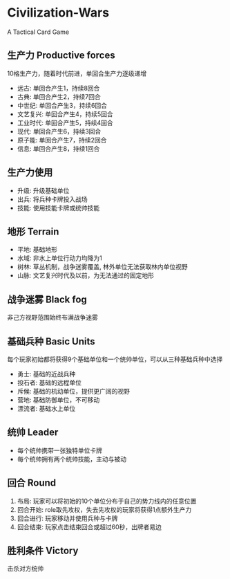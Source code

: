 # Civilization-Wars
A Tactical Card Game

## 生产力 Productive forces
10格生产力，随着时代前进，单回合生产力逐级递增
- 远古: 单回合产生1，持续8回合
- 古典: 单回合产生2，持续7回合
- 中世纪: 单回合产生3，持续6回合
- 文艺复兴: 单回合产生4，持续5回合
- 工业时代: 单回合产生5，持续4回合
- 现代: 单回合产生6，持续3回合
- 原子能: 单回合产生7，持续2回合
- 信息: 单回合产生8，持续1回合

## 生产力使用
- 升级: 升级基础单位
- 出兵: 将兵种卡牌投入战场
- 技能: 使用技能卡牌或统帅技能

## 地形 Terrain
- 平地:	基础地形
- 水域:	非水上单位行动力均降为1
- 树林:	草丛机制，战争迷雾覆盖, 林外单位无法获取林内单位视野
- 山脉:	文艺复兴时代及以前，为无法通过的固定地形

## 战争迷雾 Black fog
非己方视野范围始终布满战争迷雾

## 基础兵种 Basic Units
每个玩家初始都将获得9个基础单位和一个统帅单位，可以从三种基础兵种中选择
- 勇士: 基础的近战兵种
- 投石者: 基础的远程单位
- 斥候: 基础的机动单位，提供更广阔的视野
- 营地: 基础防御单位，不可移动
- 漂流者: 基础水上单位

## 统帅 Leader
- 每个统帅携带一张独特单位卡牌
- 每个统帅拥有两个统帅技能，主动与被动

## 回合 Round
1. 布局:	玩家可以将初始的10个单位分布于自己的势力线内的任意位置
2. 回合开始: role取先攻权，失去先攻权的玩家将获得1点额外生产力
3. 回合进行: 玩家移动并使用兵种与卡牌
4. 回合结束: 玩家点击结束回合或超过60秒，出牌者易边

## 胜利条件 Victory
击杀对方统帅